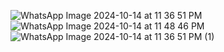 ![WhatsApp Image 2024-10-14 at 11 36 51 PM](https://github.com/user-attachments/assets/582d670d-8866-4ef9-8a31-478f863e27c7)
![WhatsApp Image 2024-10-14 at 11 48 46 PM](https://github.com/user-attachments/assets/9dcbf057-16ae-46bb-89ba-c8ef25c12012)
![WhatsApp Image 2024-10-14 at 11 36 51 PM (1)](https://github.com/user-attachments/assets/2acba281-8e3c-4e4f-b706-0b4c9f647ff4)
